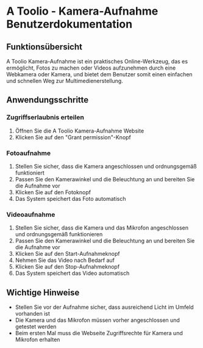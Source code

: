 # A Toolio - Kamera-Aufnahme Benutzerdokumentation

## Funktionsübersicht

A Toolio Kamera-Aufnahme ist ein praktisches Online-Werkzeug, das es ermöglicht, Fotos zu machen oder Videos aufzunehmen durch eine Webkamera oder Kamera, und bietet dem Benutzer somit einen einfachen und schnellen Weg zur Multimedienerstellung.

## Anwendungsschritte

### Zugriffserlaubnis erteilen
1. Öffnen Sie die A Toolio Kamera-Aufnahme Website
2. Klicken Sie auf den "Grant permission"-Knopf

### Fotoaufnahme
1. Stellen Sie sicher, dass die Kamera angeschlossen und ordnungsgemäß funktioniert
2. Passen Sie den Kamerawinkel und die Beleuchtung an und bereiten Sie die Aufnahme vor
3. Klicken Sie auf den Fotoknopf
4. Das System speichert das Foto automatisch

### Videoaufnahme
1. Stellen Sie sicher, dass die Kamera und das Mikrofon angeschlossen und ordnungsgemäß funktionieren
2. Passen Sie den Kamerawinkel und die Beleuchtung an und bereiten Sie die Aufnahme vor
3. Klicken Sie auf den Start-Aufnahmeknopf
4. Nehmen Sie das Video nach Bedarf auf
5. Klicken Sie auf den Stop-Aufnahmeknopf
6. Das System speichert das Video automatisch

## Wichtige Hinweise
- Stellen Sie vor der Aufnahme sicher, dass ausreichend Licht im Umfeld vorhanden ist
- Die Kamera und das Mikrofon müssen vorher angeschlossen und getestet werden
- Beim ersten Mal muss die Webseite Zugriffsrechte für Kamera und Mikrofon erhalten